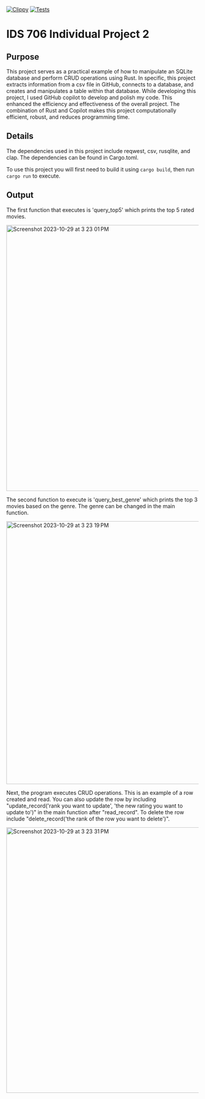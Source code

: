 [![Clippy](https://github.com/tommymmcguire/Individproj2/actions/workflows/lint.yml/badge.svg)](https://github.com/tommymmcguire/Individproj2/actions/workflows/lint.yml)
[![Tests](https://github.com/tommymmcguire/Individproj2/actions/workflows/tests.yml/badge.svg)](https://github.com/tommymmcguire/Individproj2/actions/workflows/tests.yml)

# IDS 706 Individual Project 2

## Purpose
This project serves as a practical example of how to manipulate an SQLite database and perform CRUD operations using Rust. In specific, this project extracts information from a csv file in GitHub, connects to a database, and creates and manipulates a table within that database. 
While developing this project, I used GitHub copilot to develop and polish my code. This enhanced the efficiency and effectiveness of the overall project. 
The combination of Rust and Copilot makes this project computationally efficient, robust, and reduces programming time. 

## Details
The dependencies used in this project include reqwest, csv, rusqlite, and clap. The dependencies can be found in Cargo.toml.

To use this project you will first need to build it using `cargo build`, then run `cargo run` to execute.

## Output

The first function that executes is 'query_top5' which prints the top 5 rated movies.

<img width="695" alt="Screenshot 2023-10-29 at 3 23 01 PM" src="https://github.com/tommymmcguire/Individproj2/assets/141086024/ac84d789-0bbb-4d9d-9e05-eee77502ccf8">

The second function to execute is 'query_best_genre' which prints the top 3 movies based on the genre. The genre can be changed in the main function. 

<img width="687" alt="Screenshot 2023-10-29 at 3 23 19 PM" src="https://github.com/tommymmcguire/Individproj2/assets/141086024/e18c71d4-7f7f-4d7c-8de2-3ba0597da26e">

Next, the program executes CRUD operations. This is an example of a row created and read. You can also update the row by including "update_record('rank you want to update', 'the new rating you want to update to')" in the main function after "read_record". To delete the row include "delete_record('the rank of the row you want to delete')".

<img width="694" alt="Screenshot 2023-10-29 at 3 23 31 PM" src="https://github.com/tommymmcguire/Individproj2/assets/141086024/b265d190-0778-4a04-80f0-7d485606195e">


